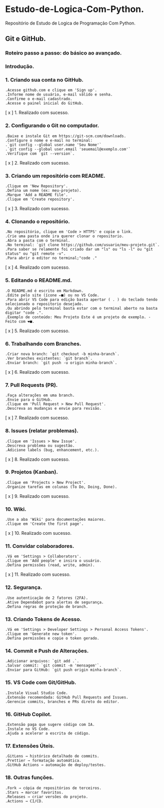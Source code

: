 # Estudo-de-Logica-Com-Python.
Repositório de Estudo de Logica de Programação Com Python.

## Git e GitHub.

### Roteiro passo a passo: do básico ao avançado.

### Introdução.

### 1. Criando sua conta no GitHub.
    .Acesse github.com e clique em 'Sign up'.
    .Informe nome de usuário, e-mail válido e senha.
    .Confirme o e-mail cadastrado.
    .Acesse o painel inicial do GitHub.
[ x ] 1. Realizado com sucesso.

### 2. Configurando o Git no computador.
    .Baixe e instale Git em https://git-scm.com/downloads.
    .Configure o nome e e-mail no terminal:
    .`git config --global user.name 'Seu Nome'`
    .`git config --global user.email 'seuemail@exemplo.com'`
    .Verifique com `git --version`.
[ x ] 2. Realizado com sucesso.

### 3. Criando um repositório com README.
    .Clique em 'New Repository'.
    .Defina um nome (ex: meu-projeto).
    .Marque 'Add a README file'.
    .Clique em 'Create repository'.
[ x ] 3. Realizado com sucesso.

### 4. Clonando o repositório.
    .No repositório, clique em 'Code > HTTPS' e copie o link.
    .Crie uma pasta onde ira querer clonar o repositorio.
    .Abra a pasta com o terminal.
    .No terminal: `git clone https://github.com/usuario/meu-projeto.git`.
    .Para saber se relamente foi criado dar um "ls" ou "ls -l" ou "git status" ou "git remote -v".
    .Para abrir o editor no terminal;"code ."
[ x ] 4. Realizado com sucesso.

### 5. Editando o README.md.
    .O README.md é escrito em Markdown.
    .Edite pelo site (ícone ✏■) ou no VS Code.
    .Para abrir VS Code para edição basta apertar ( . ) do teclado tendo selecionado o repositorio desejado.
    .Ou abrindo pelo terminal basta estar com o terminal aberto na basta digitar "code .".
    .Exemplo de conteúdo: Meu Projeto Este é um projeto de exemplo. - Feito com ❤■.
[ x ] 5. Realizado com sucesso.

### 6. Trabalhando com Branches.
    .Criar nova branch: `git checkout -b minha-branch`.
    .Ver branches existentes: `git branch`.
    .Enviar branch: `git push -u origin minha-branch`.
[ x ] 6. Realizado com sucesso.

### 7. Pull Requests (PR).
    .Faça alterações em uma branch.
    .Envie para o GitHub.
    .Clique em 'Pull Request > New Pull Request'.
    .Descreva as mudanças e envie para revisão.
[ x ] 7. Realizado com sucesso.

### 8. Issues (relatar problemas).
    .Clique em 'Issues > New Issue'.
    .Descreva problema ou sugestão.
    .Adicione labels (bug, enhancement, etc.).
[ x ] 8. Realizado com sucesso.

### 9. Projetos (Kanban).
    .Clique em 'Projects > New Project'.
    .Organize tarefas em colunas (To Do, Doing, Done).
[ x ] 9. Realizado com sucesso.

### 10. Wiki.
    .Use a aba 'Wiki' para documentações maiores.
    .Clique em 'Create the first page'.
[ x ] 10. Realizado com sucesso.    

### 11. Convidar colaboradores.
    .Vá em 'Settings > Collaborators'.
    .Clique em 'Add people' e insira o usuário.
    .Defina permissões (read, write, admin).
[ x ] 11. Realizado com sucesso.

### 12. Segurança.
    .Use autenticação de 2 fatores (2FA).
    .Ative Dependabot para alertas de segurança.
    .Defina regras de proteção de branch.

### 13. Criando Tokens de Acesso.
    .Vá em 'Settings > Developer Settings > Personal Access Tokens'.
    .Clique em 'Generate new token'.
    .Defina permissões e copie o token gerado.

### 14. Commit e Push de Alterações.
    .Adicionar arquivos: `git add .`.
    .Salvar commit: `git commit -m 'mensagem'`.
    .Enviar para GitHub: `git push origin minha-branch`.

### 15. VS Code com Git/GitHub.
    .Instale Visual Studio Code.
    .Extensão recomendada: GitHub Pull Requests and Issues.
    .Gerencie commits, branches e PRs direto do editor.

### 16. GitHub Copilot.
    .Extensão paga que sugere código com IA.
    .Instale no VS Code.
    .Ajuda a acelerar a escrita de código.

### 17. Extensões Úteis.
    .GitLens → histórico detalhado de commits.
    .Prettier → formatação automática.
    .GitHub Actions → automação de deploy/testes.

### 18. Outras funções.
    .Fork → cópia de repositórios de terceiros.
    .Stars → marcar favoritos.
    .Releases → criar versões do projeto.
    .Actions → CI/CD.